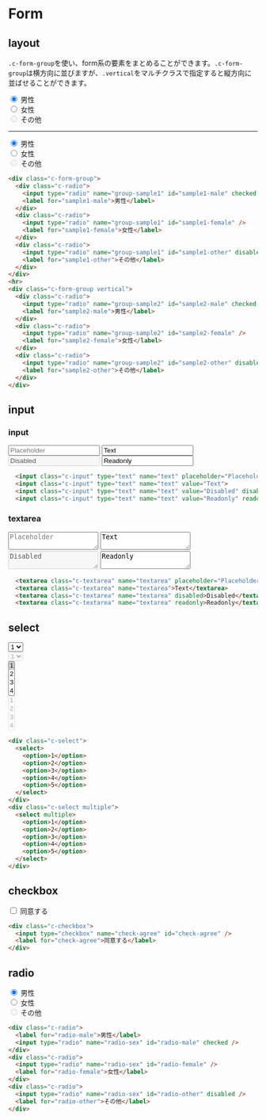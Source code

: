 # Form

## layout

`.c-form-group`を使い、form系の要素をまとめることができます。`.c-form-group`は横方向に並びますが、`.vertical`をマルチクラスで指定すると縦方向に並ばせることができます。

<div class="sample-container">
  <div class="c-form-group">
    <div class="c-radio">
      <input type="radio" name="group-sample1" id="sample1-male" checked />
      <label for="sample1-male">男性</label>
    </div>
    <div class="c-radio">
      <input type="radio" name="group-sample1" id="sample1-female" />
      <label for="sample1-female">女性</label>
    </div>
    <div class="c-radio">
      <input type="radio" name="group-sample1" id="sample1-other" disabled />
      <label for="sample1-other">その他</label>
    </div>
  </div>
  <hr>
  <div class="c-form-group vertical">
    <div class="c-radio">
      <input type="radio" name="group-sample2" id="sample2-male" checked />
      <label for="sample2-male">男性</label>
    </div>
    <div class="c-radio">
      <input type="radio" name="group-sample2" id="sample2-female" />
      <label for="sample2-female">女性</label>
    </div>
    <div class="c-radio">
      <input type="radio" name="group-sample2" id="sample2-other" disabled />
      <label for="sample2-other">その他</label>
    </div>
  </div>
</div>

```html
<div class="c-form-group">
  <div class="c-radio">
    <input type="radio" name="group-sample1" id="sample1-male" checked />
    <label for="sample1-male">男性</label>
  </div>
  <div class="c-radio">
    <input type="radio" name="group-sample1" id="sample1-female" />
    <label for="sample1-female">女性</label>
  </div>
  <div class="c-radio">
    <input type="radio" name="group-sample1" id="sample1-other" disabled />
    <label for="sample1-other">その他</label>
  </div>
</div>
<hr>
<div class="c-form-group vertical">
  <div class="c-radio">
    <input type="radio" name="group-sample2" id="sample2-male" checked />
    <label for="sample2-male">男性</label>
  </div>
  <div class="c-radio">
    <input type="radio" name="group-sample2" id="sample2-female" />
    <label for="sample2-female">女性</label>
  </div>
  <div class="c-radio">
    <input type="radio" name="group-sample2" id="sample2-other" disabled />
    <label for="sample2-other">その他</label>
  </div>
</div>
```

## input

### input

<div class="sample-container">
  <input class="c-input" type="text" name="text" placeholder="Placeholder">
  <input class="c-input" type="text" name="text" value="Text">
  <input class="c-input" type="text" name="text" value="Disabled" disabled>
  <input class="c-input" type="text" name="text" value="Readonly" readonly>
</div>

```html
  <input class="c-input" type="text" name="text" placeholder="Placeholder">
  <input class="c-input" type="text" name="text" value="Text">
  <input class="c-input" type="text" name="text" value="Disabled" disabled>
  <input class="c-input" type="text" name="text" value="Readonly" readonly>
```


### textarea

<div class="sample-container">
  <textarea class="c-textarea" name="textarea" placeholder="Placeholder"></textarea>
  <textarea class="c-textarea" name="textarea">Text</textarea>
  <textarea class="c-textarea" name="textarea" disabled>Disabled</textarea>
  <textarea class="c-textarea" name="textarea" readonly>Readonly</textarea>
</div>

```html
  <textarea class="c-textarea" name="textarea" placeholder="Placeholder"></textarea>
  <textarea class="c-textarea" name="textarea">Text</textarea>
  <textarea class="c-textarea" name="textarea" disabled>Disabled</textarea>
  <textarea class="c-textarea" name="textarea" readonly>Readonly</textarea>
```


## select

<div class="sample-container">
  <div class="o-columns">
    <div class="column is-full">
      <div class="c-select">
        <select>
          <option>1</option>
          <option>2</option>
          <option>3</option>
          <option>4</option>
          <option>5</option>
        </select>
      </div>
        <div class="c-select">
          <select disabled>
            <option>1</option>
            <option>2</option>
            <option>3</option>
            <option>4</option>
            <option>5</option>
          </select>
      </div>
    </div>
    <div class="column is-full">
      <div class="c-select multiple">
        <select multiple>
          <option selected>1</option>
          <option>2</option>
          <option>3</option>
          <option>4</option>
          <option>5</option>
        </select>
      </div>
      <div class="c-select multiple">
        <select multiple disabled>
          <option>1</option>
          <option>2</option>
          <option>3</option>
          <option>4</option>
          <option>5</option>
        </select>
      </div>
    </div>
  </div>
</div>

```html
<div class="c-select">
  <select>
    <option>1</option>
    <option>2</option>
    <option>3</option>
    <option>4</option>
    <option>5</option>
  </select>
</div>
<div class="c-select multiple">
  <select multiple>
    <option>1</option>
    <option>2</option>
    <option>3</option>
    <option>4</option>
    <option>5</option>
  </select>
</div>
```

## checkbox

<div class="sample-container">
  <div class="c-form-group">
    <div class="c-checkbox">
      <input type="checkbox" name="check-agree" id="check-agree" />
      <label for="check-agree">同意する</label>
    </div>
  </div>
</div>

```html
<div class="c-checkbox">
  <input type="checkbox" name="check-agree" id="check-agree" />
  <label for="check-agree">同意する</label>
</div>
```

## radio

<div class="sample-container">
  <div class="c-form-group">
    <div class="c-radio">
      <input type="radio" name="radio-sex" id="radio-male" checked />
      <label for="radio-male">男性</label>
    </div>
    <div class="c-radio">
      <input type="radio" name="radio-sex" id="radio-female" />
      <label for="radio-female">女性</label>
    </div>
    <div class="c-radio">
      <input type="radio" name="radio-sex" id="radio-other" disabled />
      <label for="radio-other">その他</label>
    </div>
  </div>
</div>

```html
<div class="c-radio">
  <label for="radio-male">男性</label>
  <input type="radio" name="radio-sex" id="radio-male" checked />
</div>
<div class="c-radio">
  <input type="radio" name="radio-sex" id="radio-female" />
  <label for="radio-female">女性</label>
</div>
<div class="c-radio">
  <input type="radio" name="radio-sex" id="radio-other" disabled />
  <label for="radio-other">その他</label>
</div>
```
